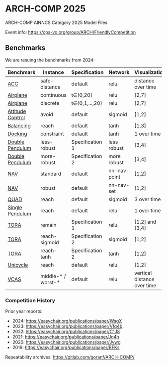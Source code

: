 # ARCH-COMP 2025
ARCH-COMP AINNCS Category 2025 Model Files

Event info: https://cps-vo.org/group/ARCH/FriendlyCompetition


## Benchmarks 

We are resuing the benchmarks from 2024:

| Benchmark | Instance | Specification | Network | Visualization | Comment |
|-----------|----------|---------------|-----------|---------------|---------|
| [ACC](./benchmarks/ACC) | safe-distance | default | relu | distance over time | - | 
| [Airplane](./benchmarks/Airplane) | continuous | t∈[0,20] | relu | [2,7] | - | 
| [Airplane](./benchmarks/Airplane) | discrete | t∈{0,1,...,20} | relu | [2,7] | - | 
| [Attitude Control](./benchmarks/Attitude-Control) | avoid | default | sigmoid | [1,2] | - | 
| [Balancing](./benchmarks/CartPole) | reach | default | tanh | [1,3] | - | 
| [Docking](./benchmarks/Docking) | constraint | default | tanh | 1 over time | - | 
| [Double Pendulum](./benchmarks/Double_Pendulum) | less-robust | Specification 1 | less robust | [3,4] | -| 
| [Double Pendulum](./benchmarks/Double_Pendulum) | more-robust | Specification 2 | more robust | [3,4] | - | 
| [NAV](./benchmarks/NAV) | standard | default | nn-nav-point | [1,2] | - | 
| [NAV](./benchmarks/NAV) | robust | default | nn-nav-set | [1,2] | - | 
| [QUAD](./benchmarks/QUAD) | reach | default | sigmoid | 3 over time | - | 
| [Single Pendulum](./benchmarks/Single_Pendulum) | reach | default | relu | 1 over time | - | 
| [TORA](./benchmarks/Benchmark9-Tora) | remain | Specification 1 | relu | [1,2] and [3,4] | - | 
| [TORA](./benchmarks/Tora_Heterogeneous) | reach-sigmoid | Specification 2 | sigmoid | [1,2] | - | 
| [TORA](./benchmarks/Tora_Heterogeneous) | reach-tanh | Specification 2 | tanh | [1,2] | - | 
| [Unicycle](./benchmarks/Benchmark10-Unicycle) | reach | default | relu | [1,2] | - | 
| [VCAS](./benchmarks/VCAS) | middle-\* / worst-\* | default | relu | vertical distance over time | - |


### Competition History

Prior year reports:
- 2024: https://easychair.org/publications/paper/WsgX
- 2023: https://easychair.org/publications/paper/Vfq4b
- 2022: https://easychair.org/publications/paper/C1J8
- 2021: https://easychair.org/publications/paper/Jq4h
- 2020: https://easychair.org/publications/paper/Jvwg
- 2019: https://easychair.org/publications/paper/BFKs

Repeatability archives: https://gitlab.com/goranf/ARCH-COMP/

